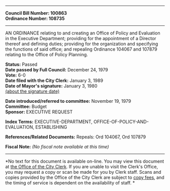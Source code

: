 * * * * *  
  
**Council Bill Number: [](#h0)[](#h2)100863**   
**Ordinance Number: 108735**  
  
* * * * *  
  
AN ORDINANCE relating to and creating an Office of Policy and Evaluation in the Executive Department; providing for the appointment of a Director thereof and defining duties; providing for the organization and specifying the functions of said office; and repealing Ordinance 104067 and 107879 relating to the Office of Policy Planning.  
  
**Status:** Passed   
**Date passed by Full Council:** December 24, 1979   
**Vote:** 6-0   
**Date filed with the City Clerk:** January 3, 1989   
**Date of Mayor's signature:** January 3, 1980   
[(about the signature date)](/~public/approvaldate.htm)   
  
  
**Date introduced/referred to committee:** November 19, 1979   
**Committee:** Budget   
**Sponsor:** EXECUTIVE REQUEST   
  
**Index Terms:** EXECUTIVE-DEPARTMENT, OFFICE-OF-POLICY-AND-EVALUATION, ESTABLISHING  
  
**References/Related Documents:** Repeals: Ord 104067, Ord 107879  
  
**Fiscal Note:** *(No fiscal note available at this time)*  
  
* * * * *  
  
*No text for this document is available on-line. You may view this document at [the Office of the City Clerk](http://www.seattle.gov/leg/clerk/contactUs.htm). If you are unable to visit the Clerk's Office, you may request a copy or scan be made for you by Clerk staff. Scans and copies provided by the Office of the City Clerk are subject to [copy fees](http://clerk.seattle.gov/~public/clerkfees.htm), and the timing of service is dependent on the availability of staff. *  
  
  
